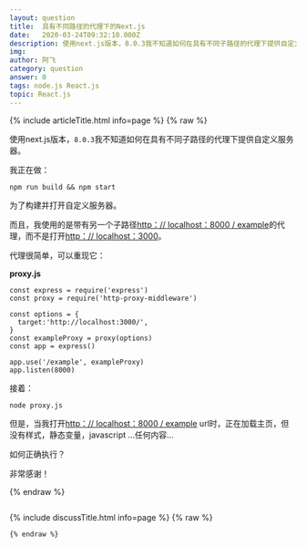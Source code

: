 ```yaml
---
layout: question
title:  具有不同路径的代理下的Next.js
date:   2020-03-24T09:32:10.000Z
description: 使用next.js版本，8.0.3我不知道如何在具有不同子路径的代理下提供自定义服务器。我正在做：npm run build && npm sta...
img: 
author: 阿飞
category: question
answer: 0
tags: node.js React.js
topic: React.js
---
```

<div class="article-root">
  <div class="article">
    {% include articleTitle.html info=page %}
    {% raw %}
    <div class="article-content"><p><font style="vertical-align: inherit;"><font style="vertical-align: inherit;">使用next.js版本，</font></font><code>8.0.3</code><font style="vertical-align: inherit;"><font style="vertical-align: inherit;">我不知道如何在具有不同子路径的代理下提供自定义服务器。</font></font></p>

<p><font style="vertical-align: inherit;"><font style="vertical-align: inherit;">我正在做：</font></font></p>

<p><code>npm run build &amp;&amp; npm start</code></p>

<p><font style="vertical-align: inherit;"><font style="vertical-align: inherit;">为了构建并打开自定义服务器。</font></font></p>

<p><font style="vertical-align: inherit;"><font style="vertical-align: inherit;">而且</font><font style="vertical-align: inherit;">，我使用的是带有另一个子路径</font><a href="http://localhost:8000/example" rel="nofollow noreferrer"><font style="vertical-align: inherit;">http：// localhost：8000 / example</font></a><font style="vertical-align: inherit;">的代理，</font><font style="vertical-align: inherit;">而不是打开</font></font><a href="http://localhost:3000" rel="nofollow noreferrer"><font style="vertical-align: inherit;"><font style="vertical-align: inherit;">http：// localhost：3000</font></font></a><font style="vertical-align: inherit;"><font style="vertical-align: inherit;">。</font></font><a href="http://localhost:8000/example" rel="nofollow noreferrer"><font style="vertical-align: inherit;"></font></a><font style="vertical-align: inherit;"></font></p>

<p><font style="vertical-align: inherit;"><font style="vertical-align: inherit;">代理很简单，可以重现它：</font></font></p>

<p><strong><font style="vertical-align: inherit;"><font style="vertical-align: inherit;">proxy.js</font></font></strong></p>

<pre><code>const express = require('express')<font></font>
const proxy = require('http-proxy-middleware')<font></font>
<font></font>
const options = {<font></font>
  target:'http://localhost:3000/',<font></font>
}<font></font>
const exampleProxy = proxy(options)<font></font>
const app = express()<font></font>
<font></font>
app.use('/example', exampleProxy)<font></font>
app.listen(8000)<font></font>
</code></pre>

<p><font style="vertical-align: inherit;"><font style="vertical-align: inherit;">接着：</font></font></p>

<pre><code>node proxy.js
</code></pre>

<p><font style="vertical-align: inherit;"><font style="vertical-align: inherit;">但是，当我打开</font></font><a href="http://localhost:8000/example" rel="nofollow noreferrer"><font style="vertical-align: inherit;"><font style="vertical-align: inherit;">http：// localhost：8000 / example</font></font></a><font style="vertical-align: inherit;"><font style="vertical-align: inherit;"> url时，正在加载主页，但没有样式，静态变量，javascript ...任何内容...</font></font></p>

<p><font style="vertical-align: inherit;"><font style="vertical-align: inherit;">如何正确执行？</font></font></p>

<p><font style="vertical-align: inherit;"><font style="vertical-align: inherit;">非常感谢！</font></font></p></div>
    {% endraw %}
  </div>
  <p style="height: 0;width:0;overflow: hidden;"> 第3568篇《具有不同路径的代理下的Next.js》来自Winter(https://github.com/aiyld/aiyld.github.io)的站点</p>
  <div class="discuss-wrapper">
    {% include discussTitle.html info=page %}
    {% raw %}
    
    {% endraw %}
  </div>
<div>
